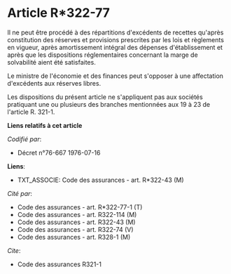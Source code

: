 # Article R*322-77

Il ne peut être procédé à des répartitions d'excédents de recettes qu'après constitution des réserves et provisions
prescrites par les lois et règlements en vigueur, après amortissement intégral des dépenses d'établissement et après que les
dispositions réglementaires concernant la marge de solvabilité aient été satisfaites.

Le ministre de l'économie et des finances peut s'opposer à une affectation d'excédents aux réserves libres.

Les dispositions du présent article ne s'appliquent pas aux sociétés pratiquant une ou plusieurs des branches mentionnées aux
19 à 23 de l'article R. 321-1.

**Liens relatifs à cet article**

_Codifié par_:

  - Décret n°76-667 1976-07-16

**Liens**:

  - TXT_ASSOCIE: Code des assurances - art. R*322-43 (M)

_Cité par_:

  - Code des assurances - art. R*322-77-1 (T)
  - Code des assurances - art. R322-114 (M)
  - Code des assurances - art. R322-43 (M)
  - Code des assurances - art. R322-74 (V)
  - Code des assurances - art. R328-1 (M)

_Cite_:

  - Code des assurances R321-1
